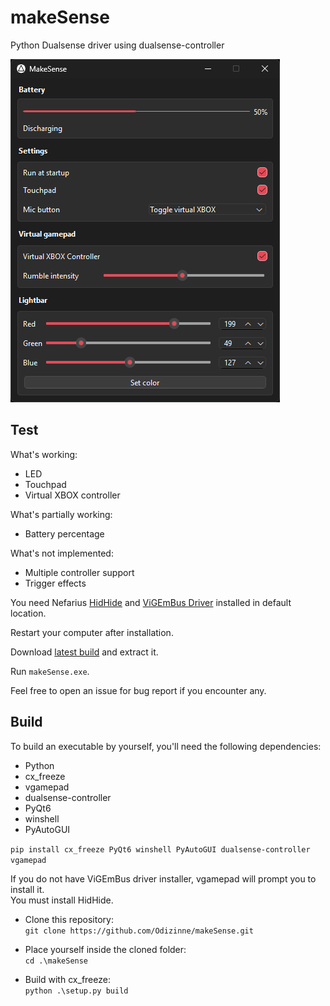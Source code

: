 # makeSense

Python Dualsense driver using dualsense-controller 

![image](screenshots/makeSense.png)

## Test

What's working:
- LED
- Touchpad
- Virtual XBOX controller

What's partially working:
- Battery percentage

What's not implemented:
- Multiple controller support
- Trigger effects

You need Nefarius [HidHide](https://github.com/nefarius/HidHide/releases/download/v1.5.230.0/HidHide_1.5.230_x64.exe) and [ViGEmBus Driver](https://github.com/nefarius/ViGEmBus/releases/download/v1.22.0/ViGEmBus_1.22.0_x64_x86_arm64.exe) installed in default location.

Restart your computer after installation.

Download [latest build](https://github.com/Odizinne/makeSense/releases/download/v0/makeSense.zip) and extract it.

Run `makeSense.exe`.

Feel free to open an issue for bug report if you encounter any.

## Build

To build an executable by yourself, you'll need the following dependencies:

- Python
- cx_freeze
- vgamepad
- dualsense-controller
- PyQt6
- winshell
- PyAutoGUI

`pip install cx_freeze PyQt6 winshell PyAutoGUI dualsense-controller vgamepad`

If you do not have ViGEmBus driver installer, vgamepad will prompt you to install it.  
You must install HidHide.

- Clone this repository:  
`git clone https://github.com/Odizinne/makeSense.git`

- Place yourself inside the cloned folder:  
`cd .\makeSense`

- Build with cx_freeze:  
`python .\setup.py build`
